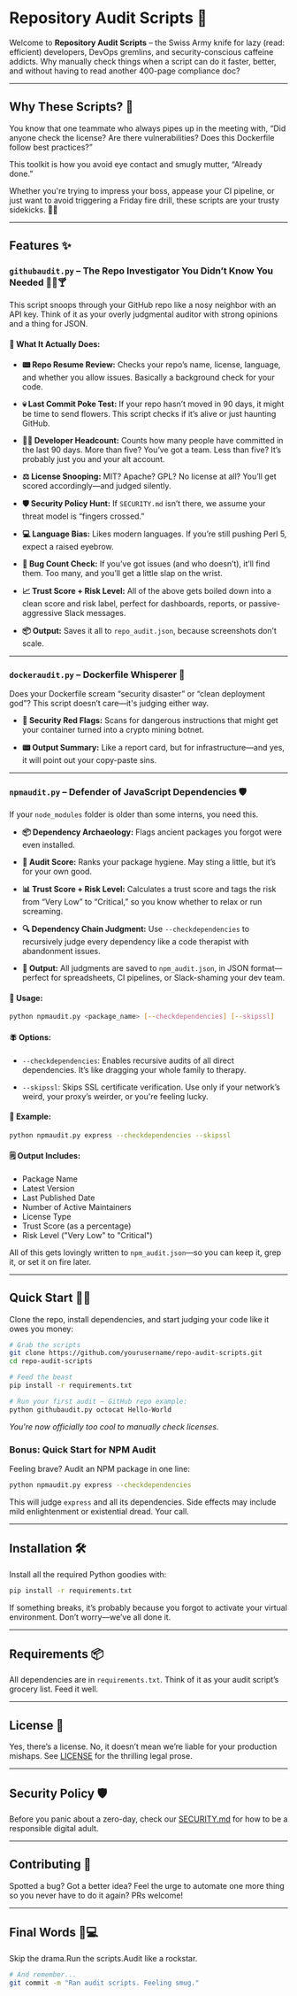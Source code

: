 # Repository Audit Scripts 🚀

Welcome to **Repository Audit Scripts** – the Swiss Army knife for lazy (read: efficient) developers, DevOps gremlins, and security-conscious caffeine addicts. Why manually check things when a script can do it faster, better, and without having to read another 400-page compliance doc?

---

## Why These Scripts? 🤔

You know that one teammate who always pipes up in the meeting with, “Did anyone check the license? Are there vulnerabilities? Does this Dockerfile follow best practices?”

This toolkit is how you avoid eye contact and smugly mutter, “Already done.”

Whether you're trying to impress your boss, appease your CI pipeline, or just want to avoid triggering a Friday fire drill, these scripts are your trusty sidekicks. 🧘‍♂️

---

## Features ✨

### `githubaudit.py` – The Repo Investigator You Didn’t Know You Needed 🕵️‍♀️🍸

This script snoops through your GitHub repo like a nosy neighbor with an API key. Think of it as your overly judgmental auditor with strong opinions and a thing for JSON.

#### 💼 What It Actually Does:

- **📟 Repo Resume Review:**  Checks your repo’s name, license, language, and whether you allow issues. Basically a background check for your code.

- **💀 Last Commit Poke Test:**  If your repo hasn’t moved in 90 days, it might be time to send flowers. This script checks if it’s alive or just haunting GitHub.

- **👷‍♂️ Developer Headcount:**  Counts how many people have committed in the last 90 days. More than five? You’ve got a team. Less than five? It’s probably just you and your alt account.

- **⚖️ License Snooping:**  MIT? Apache? GPL? No license at all? You’ll get scored accordingly—and judged silently.

- **🛡️ Security Policy Hunt:**  If `SECURITY.md` isn’t there, we assume your threat model is “fingers crossed.”

- **💻 Language Bias:**  Likes modern languages. If you’re still pushing Perl 5, expect a raised eyebrow.

- **🐛 Bug Count Check:**  If you’ve got issues (and who doesn’t), it’ll find them. Too many, and you’ll get a little slap on the wrist.

- **📈 Trust Score + Risk Level:**  All of the above gets boiled down into a clean score and risk label, perfect for dashboards, reports, or passive-aggressive Slack messages.

- **📦 Output:**  Saves it all to `repo_audit.json`, because screenshots don’t scale.

---

### `dockeraudit.py` – Dockerfile Whisperer 🐳

Does your Dockerfile scream “security disaster” or “clean deployment god”? This script doesn’t care—it's judging either way.

- **🔐 Security Red Flags:**  Scans for dangerous instructions that might get your container turned into a crypto mining botnet.

- **📟 Output Summary:**  Like a report card, but for infrastructure—and yes, it will point out your copy-paste sins.

---

### `npmaudit.py` – Defender of JavaScript Dependencies 🛡️

If your `node_modules` folder is older than some interns, you need this.

- **📦 Dependency Archaeology:**  Flags ancient packages you forgot were even installed.

- **🧺 Audit Score:**  Ranks your package hygiene. May sting a little, but it’s for your own good.

- **📊 Trust Score + Risk Level:**  Calculates a trust score and tags the risk from “Very Low” to “Critical,” so you know whether to relax or run screaming.

- **🔍 Dependency Chain Judgment:**  Use `--checkdependencies` to recursively judge every dependency like a code therapist with abandonment issues.

- **📜 Output:**  All judgments are saved to `npm_audit.json`, in JSON format—perfect for spreadsheets, CI pipelines, or Slack-shaming your dev team.

#### 🧪 Usage:

```bash
python npmaudit.py <package_name> [--checkdependencies] [--skipssl]
```

#### 🪰 Options:

- `--checkdependencies`:  Enables recursive audits of all direct dependencies. It’s like dragging your whole family to therapy.

- `--skipssl`:  Skips SSL certificate verification. Use only if your network’s weird, your proxy’s weirder, or you're feeling lucky.

#### 🔎 Example:

```bash
python npmaudit.py express --checkdependencies --skipssl
```

#### 🗒 Output Includes:

- Package Name
- Latest Version
- Last Published Date
- Number of Active Maintainers
- License Type
- Trust Score (as a percentage)
- Risk Level ("Very Low" to "Critical")

All of this gets lovingly written to `npm_audit.json`—so you can keep it, grep it, or set it on fire later.

---

## Quick Start 🏃‍♂️

Clone the repo, install dependencies, and start judging your code like it owes you money:

```bash
# Grab the scripts
git clone https://github.com/yourusername/repo-audit-scripts.git
cd repo-audit-scripts

# Feed the beast
pip install -r requirements.txt

# Run your first audit – GitHub repo example:
python githubaudit.py octocat Hello-World
```

*You're now officially too cool to manually check licenses.*

### Bonus: Quick Start for NPM Audit

Feeling brave? Audit an NPM package in one line:

```bash
python npmaudit.py express --checkdependencies
```

This will judge `express` and all its dependencies. Side effects may include mild enlightenment or existential dread. Your call.

---

## Installation 🛠

Install all the required Python goodies with:

```bash
pip install -r requirements.txt
```

If something breaks, it’s probably because you forgot to activate your virtual environment. Don’t worry—we’ve all done it.

---

## Requirements 📦

All dependencies are in `requirements.txt`. Think of it as your audit script’s grocery list. Feed it well.

---

## License 📄

Yes, there’s a license. No, it doesn’t mean we’re liable for your production mishaps. See [LICENSE](LICENSE) for the thrilling legal prose.

---

## Security Policy 🛡

Before you panic about a zero-day, check our [SECURITY.md](SECURITY.md) for how to be a responsible digital adult.

---

## Contributing 🤝

Spotted a bug? Got a better idea? Feel the urge to automate one more thing so you never have to do it again? PRs welcome!

---

## Final Words 🎸💻

Skip the drama.Run the scripts.Audit like a rockstar.

```bash
# And remember...
git commit -m "Ran audit scripts. Feeling smug."
```
